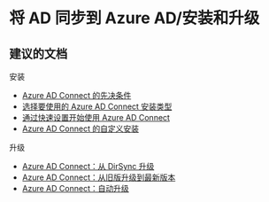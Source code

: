 <properties
    pageTitle="Synchronizing AD to Azure AD/Installation and upgrade"
    description="将 AD 同步到 Azure AD/安装和升级"
    service="microsoft.activedirectory"
    resource="activedirectory"
    authors="cychua"
    displayOrder=""
    selfHelpType="generic"
    supportTopicIds="32404460"
    resourceTags=""
    productPesIds="14785"
    cloudEnvironments="public"
/>



# <a name="synchronizing-ad-to-azure-adinstallation-and-upgrade"></a>将 AD 同步到 Azure AD/安装和升级

## <a name="recommended-documents"></a>**建议的文档**
安装
* [Azure AD Connect 的先决条件](https://docs.microsoft.com/azure/active-directory/connect/active-directory-aadconnect-prerequisites)  
* [选择要使用的 Azure AD Connect 安装类型](https://docs.microsoft.com/azure/active-directory/connect/active-directory-aadconnect-select-installation)  
* [通过快速设置开始使用 Azure AD Connect](https://docs.microsoft.com/azure/active-directory/connect/active-directory-aadconnect-get-started-express)  
* [Azure AD Connect 的自定义安装](https://docs.microsoft.com/azure/active-directory/connect/active-directory-aadconnect-get-started-custom)  

升级
* [Azure AD Connect：从 DirSync 升级](https://docs.microsoft.com/azure/active-directory/connect/active-directory-aadconnect-dirsync-upgrade-get-started)  
* [Azure AD Connect：从旧版升级到最新版本](https://docs.microsoft.com/azure/active-directory/connect/active-directory-aadconnect-upgrade-previous-version)  
* [Azure AD Connect：自动升级](https://docs.microsoft.com/azure/active-directory/connect/active-directory-aadconnect-feature-automatic-upgrade)  

